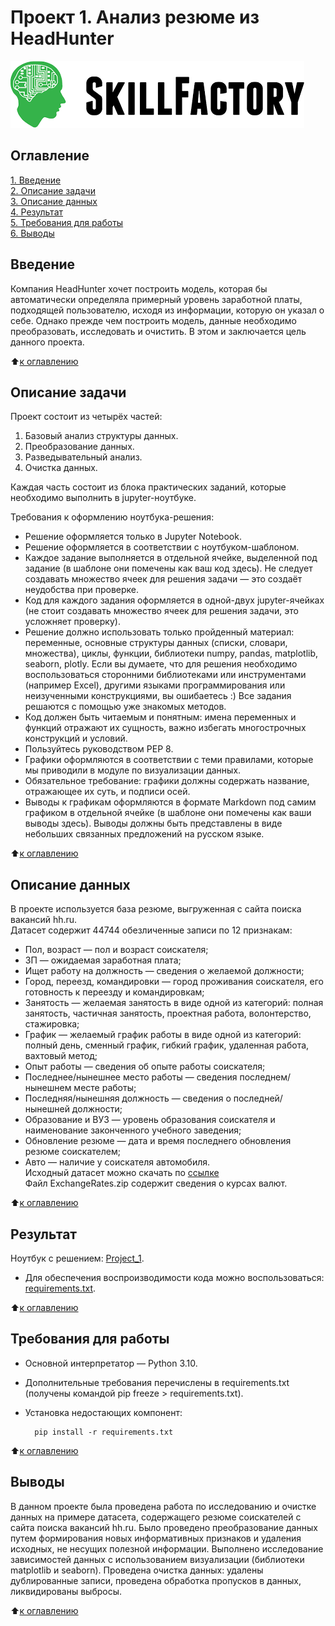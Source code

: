 # Проект 1. Анализ резюме из HeadHunter

![SkillFactory](../images/sf_logo.png)

## Оглавление

[1. Введение](https://github.com/costaM705/sf_data_science/tree/main/project_1/README.md#Введение)</br>
[2. Описание задачи](https://github.com/costaM705/sf_data_science/tree/main/project_1/README.md#Описание-задачи)</br>
[3. Описание данных](https://github.com/costaM705/sf_data_science/tree/main/project_1/README.md#Описание-данных)</br>
[4. Результат](https://github.com/costaM705/sf_data_science/tree/main/project_1/README.md#Результат)</br>
[5. Требования для работы](https://github.com/costaM705/sf_data_science/tree/main/project_1/README.md#Требования-для-работы)</br>
[6. Выводы](https://github.com/costaM705/sf_data_science/tree/main/project_1/README.md#Выводы)       

## Введение

 Компания HeadHunter хочет построить модель, которая бы автоматически определяла примерный уровень заработной платы, подходящей пользователю, исходя из информации, которую он указал о себе. Однако прежде чем построить модель, данные необходимо преобразовать, исследовать и очистить. В этом и заключается цель данного проекта.

 :arrow_up:[к оглавлению](https://github.com/costaM705/sf_data_science/tree/main/project_1/README.md#Оглавление)      

## Описание задачи

Проект состоит из четырёх частей:<br/>

1. Базовый анализ структуры данных.<br/>
2. Преобразование данных.<br/>
3. Разведывательный анализ.<br/>
4. Очистка данных.<br/>

Каждая часть состоит из блока практических заданий, которые необходимо выполнить в jupyter-ноутбуке.<br/>     

Требования к оформлению ноутбука-решения:
* Решение оформляется только в Jupyter Notebook.
* Решение оформляется в соответствии с ноутбуком-шаблоном.
* Каждое задание выполняется в отдельной ячейке, выделенной под задание (в шаблоне они помечены как ваш код здесь). Не следует создавать множество ячеек для решения задачи — это создаёт неудобства при проверке.
* Код для каждого задания оформляется в одной-двух jupyter-ячейках (не стоит создавать множество ячеек для решения задачи, это усложняет проверку).
* Решение должно использовать только пройденный материал: переменные, основные структуры данных (списки, словари, множества), циклы, функции, библиотеки numpy, pandas, matplotlib, seaborn, plotly. Если вы думаете, что для решения необходимо воспользоваться сторонними библиотеками или инструментами (например Excel), другими языками программирования или неизученными конструкциями, вы ошибаетесь :) Все задания решаются с помощью уже знакомых методов.
* Код должен быть читаемым и понятным: имена переменных и функций отражают их сущность, важно избегать многострочных конструкций и условий.
* Пользуйтесь руководством PEP 8.
* Графики оформляются в соответствии с теми правилами, которые мы приводили в модуле по визуализации данных.
* Обязательное требование: графики должны содержать название, отражающее их суть, и подписи осей.
* Выводы к графикам оформляются в формате Markdown под самим графиком в отдельной ячейке (в шаблоне они помечены как ваши выводы здесь). Выводы должны быть представлены в виде небольших связанных предложений на русском языке.

:arrow_up:[к оглавлению](https://github.com/costaM705/sf_data_science/tree/main/project_1/README.md#Оглавление)      

## Описание данных

В проекте используется база резюме, выгруженная с сайта поиска вакансий hh.ru.        
Датасет содержит 44744 обезличенные записи по 12 признакам:                     
* Пол, возраст — пол и возраст соискателя;                    
* ЗП — ожидаемая заработная плата;                                      
* Ищет работу на должность — сведения о желаемой должности;                 
* Город, переезд, командировки — город проживания соискателя, его готовность к переезду и командировкам;              
* Занятость — желаемая занятость в виде одной из категорий: полная занятость, частичная занятость, проектная работа, волонтерство, стажировка;                    
* График — желаемый график работы в виде одной из категорий: полный день, сменный график, гибкий график, удаленная работа, вахтовый метод;                           
* Опыт работы — сведения об опыте работы соискателя;             
* Последнее/нынешнее место работы — сведения последнем/нынешнем месте работы;              
* Последняя/нынешняя должность — сведения о последней/нынешней должности;             
* Образование и ВУЗ — уровень образования соискателя и наименование законченного учебного заведения;               
* Обновление резюме — дата и время последнего обновления резюме соискателем;             
* Авто — наличие у соискателя автомобиля.             
Исходный датасет можно скачать по [ссылке](https://drive.google.com/file/d/1ikA_Ht45fXD2w5dWZ9sGTSRl-UNeCVub/view?usp=share_link)     
Файл ExchangeRates.zip содержит сведения о курсах валют.

:arrow_up:[к оглавлению](https://github.com/costaM705/sf_data_science/tree/main/project_1/README.md#Оглавление)        

## Результат

Ноутбук с решением: [Project_1](https://github.com/costaM705/sf_data_science/blob/main/project_1/project_1_CV_analysis_from_HeadHunter.ipynb).
* Для обеспечения воспроизводимости кода можно воспользоваться: [requirements.txt](https://github.com/costaM705/sf_data_science/tree/main/project_1/requirements.txt).

:arrow_up:[к оглавлению](https://github.com/costaM705/sf_data_science/tree/main/project_1/README.md#Оглавление)         

## Требования для работы
* Основной интерпретатор — Python 3.10.
* Дополнительные требования перечислены в requirements.txt (получены командой pip freeze > requirements.txt).
* Установка недостающих компонент:

        pip install -r requirements.txt

:arrow_up:[к оглавлению](https://github.com/costaM705/sf_data_science/tree/main/project_1/README.md#Оглавление)         

## Выводы

В данном проекте была проведена работа по исследованию и очистке данных на примере датасета, содержащего резюме соискателей с сайта поиска вакансий hh.ru.
Было проведено преобразование данных путем формирования новых информативных признаков и удаления исходных, не несущих полезной информации. Выполнено исследование зависимостей данных с использованием визуализации (библиотеки matplotlib и seaborn). Проведена очистка данных: удалены дублированные записи, проведена обработка пропусков в данных, ликвидированы выбросы.

:arrow_up:[к оглавлению](https://github.com/costaM705/sf_data_science/tree/main/project_1/README.md#Оглавление)   


